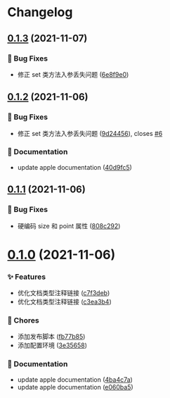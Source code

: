 # Changelog

## [0.1.3](https://github.com/sketch-community/cocoascript-types/compare/v0.1.2...v0.1.3) (2021-11-07)


### 🐛 Bug Fixes

* 修正 set 类方法入参丢失问题 ([6e8f9e0](https://github.com/sketch-community/cocoascript-types/commit/6e8f9e0))

## [0.1.2](https://github.com/sketch-community/cocoascript-types/compare/v0.1.1...v0.1.2) (2021-11-06)


### 🐛 Bug Fixes

* 修正 set 类方法入参丢失问题 ([9d24456](https://github.com/sketch-community/cocoascript-types/commit/9d24456)), closes [#6](https://github.com/sketch-community/cocoascript-types/issues/6)


### 📝 Documentation

* update apple documentation ([40d9fc5](https://github.com/sketch-community/cocoascript-types/commit/40d9fc5))

## [0.1.1](https://github.com/sketch-community/cocoascript-types/compare/v0.1.0...v0.1.1) (2021-11-06)


### 🐛 Bug Fixes

* 硬编码 size 和 point 属性 ([808c292](https://github.com/sketch-community/cocoascript-types/commit/808c292))

# [0.1.0](https://github.com/sketch-community/cocoascript-types/compare/v0.0.8...v0.1.0) (2021-11-06)


### ✨ Features

* 优化文档类型注释链接 ([c7f3deb](https://github.com/sketch-community/cocoascript-types/commit/c7f3deb))
* 优化文档类型注释链接 ([c3ea3b4](https://github.com/sketch-community/cocoascript-types/commit/c3ea3b4))


### 🎫 Chores

* 添加发布脚本 ([fb77b85](https://github.com/sketch-community/cocoascript-types/commit/fb77b85))
* 添加配置环境 ([3e35658](https://github.com/sketch-community/cocoascript-types/commit/3e35658))


### 📝 Documentation

* update apple documentation ([4ba4c7a](https://github.com/sketch-community/cocoascript-types/commit/4ba4c7a))
* update apple documentation ([e060ba5](https://github.com/sketch-community/cocoascript-types/commit/e060ba5))
